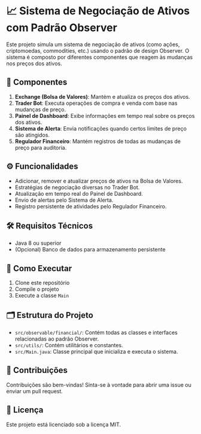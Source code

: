 # 📈 Sistema de Negociação de Ativos com Padrão Observer

Este projeto simula um sistema de negociação de ativos (como ações, criptomoedas, commodities, etc.) usando o padrão de design Observer. O sistema é composto por diferentes componentes que reagem às mudanças nos preços dos ativos.

## 📌 Componentes

1. **Exchange (Bolsa de Valores)**: Mantém e atualiza os preços dos ativos.
2. **Trader Bot**: Executa operações de compra e venda com base nas mudanças de preço.
3. **Painel de Dashboard**: Exibe informações em tempo real sobre os preços dos ativos.
4. **Sistema de Alerta**: Envia notificações quando certos limites de preço são atingidos.
5. **Regulador Financeiro**: Mantém registros de todas as mudanças de preço para auditoria.

## ⚙️ Funcionalidades

- Adicionar, remover e atualizar preços de ativos na Bolsa de Valores.
- Estratégias de negociação diversas no Trader Bot.
- Atualização em tempo real do Painel de Dashboard.
- Envio de alertas pelo Sistema de Alerta.
- Registro persistente de atividades pelo Regulador Financeiro.

## 🛠️ Requisitos Técnicos

- Java 8 ou superior
- (Opcional) Banco de dados para armazenamento persistente

## 🚀 Como Executar

1. Clone este repositório
2. Compile o projeto
3. Execute a classe `Main`

## 🗂️ Estrutura do Projeto

- `src/observable/financial/`: Contém todas as classes e interfaces relacionadas ao padrão Observer.
- `src/utils/`: Contém utilitários e constantes.
- `src/Main.java`: Classe principal que inicializa e executa o sistema.

## 🤝 Contribuições

Contribuições são bem-vindas! Sinta-se à vontade para abrir uma issue ou enviar um pull request.

## 📜 Licença

Este projeto está licenciado sob a licença MIT.
